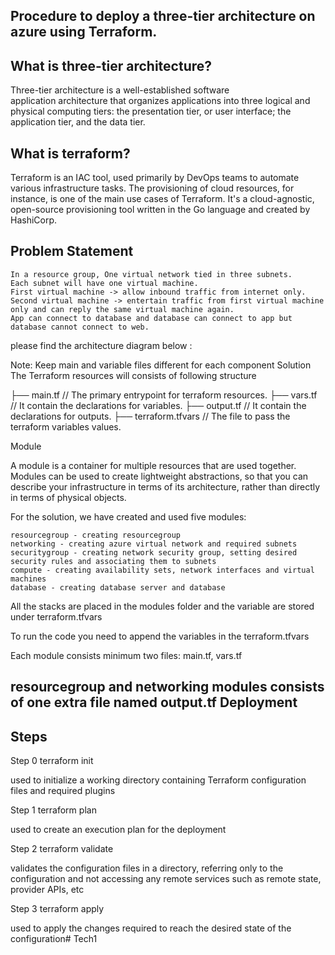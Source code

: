 Procedure to deploy a three-tier architecture on azure using Terraform.
-------------------------------------------------------------------------

What is three-tier architecture?
--------------------------------

Three-tier architecture is a well-established software application architecture that organizes applications into three logical and physical computing tiers: the presentation tier, or user interface; the application tier, and the data tier.

What is terraform?
------------------

Terraform is an IAC tool, used primarily by DevOps teams to automate various infrastructure tasks. The provisioning of cloud resources, for instance, is one of the main use cases of Terraform. 
It's a cloud-agnostic, open-source provisioning tool written in the Go language and created by HashiCorp.


Problem Statement
--------------------

    In a resource group, One virtual network tied in three subnets.
    Each subnet will have one virtual machine.
    First virtual machine -> allow inbound traffic from internet only.
    Second virtual machine -> entertain traffic from first virtual machine only and can reply the same virtual machine again.
    App can connect to database and database can connect to app but database cannot connect to web.

please find the architecture diagram below : 

Note: Keep main and variable files different for each component
Solution
The Terraform resources will consists of following structure

├── main.tf                   // The primary entrypoint for terraform resources.
├── vars.tf                   // It contain the declarations for variables.
├── output.tf                 // It contain the declarations for outputs.
├── terraform.tfvars          // The file to pass the terraform variables values.

Module

A module is a container for multiple resources that are used together. Modules can be used to create lightweight abstractions, so that you can describe your infrastructure in terms of its architecture, rather than directly in terms of physical objects.

For the solution, we have created and used five modules:

    resourcegroup - creating resourcegroup
    networking - creating azure virtual network and required subnets
    securitygroup - creating network security group, setting desired security rules and associating them to subnets
    compute - creating availability sets, network interfaces and virtual machines
    database - creating database server and database

All the stacks are placed in the modules folder and the variable are stored under terraform.tfvars

To run the code you need to append the variables in the terraform.tfvars

Each module consists minimum two files: main.tf, vars.tf

resourcegroup and networking modules consists of one extra file named output.tf
Deployment
-----------
Steps
------

Step 0 terraform init

used to initialize a working directory containing Terraform configuration files and required plugins

Step 1 terraform plan

used to create an execution plan for the deployment

Step 2 terraform validate

validates the configuration files in a directory, referring only to the configuration and not accessing any remote services such as remote state, provider APIs, etc

Step 3 terraform apply

used to apply the changes required to reach the desired state of the configuration#   T e c h 1  
 